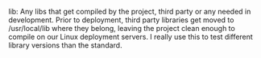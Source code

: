 lib: Any libs that get compiled by the project, third party or any needed in development. Prior to deployment, 
third party libraries get moved to /usr/local/lib where they belong, leaving the project clean enough to 
compile on our Linux deployment servers. I really use this to test different library versions than the standard.